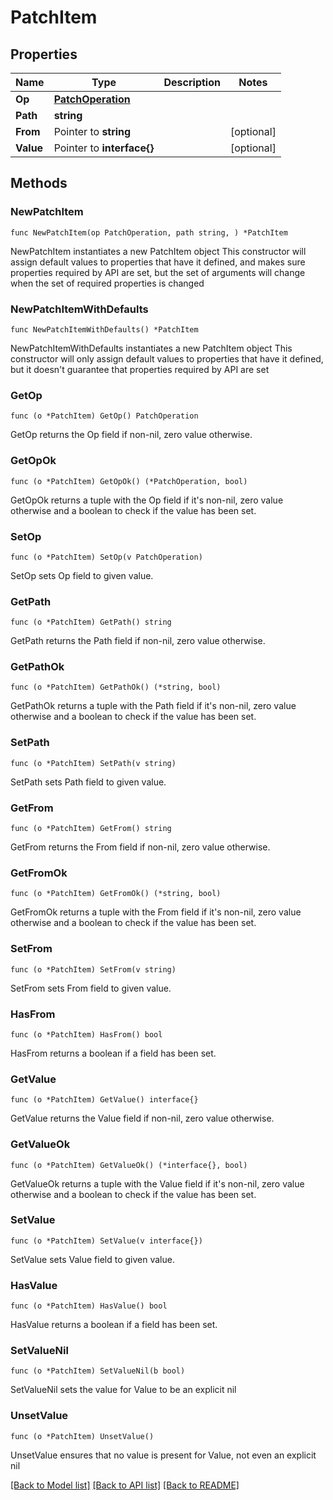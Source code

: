 # PatchItem

## Properties

Name | Type | Description | Notes
------------ | ------------- | ------------- | -------------
**Op** | [**PatchOperation**](PatchOperation.md) |  | 
**Path** | **string** |  | 
**From** | Pointer to **string** |  | [optional] 
**Value** | Pointer to **interface{}** |  | [optional] 

## Methods

### NewPatchItem

`func NewPatchItem(op PatchOperation, path string, ) *PatchItem`

NewPatchItem instantiates a new PatchItem object
This constructor will assign default values to properties that have it defined,
and makes sure properties required by API are set, but the set of arguments
will change when the set of required properties is changed

### NewPatchItemWithDefaults

`func NewPatchItemWithDefaults() *PatchItem`

NewPatchItemWithDefaults instantiates a new PatchItem object
This constructor will only assign default values to properties that have it defined,
but it doesn't guarantee that properties required by API are set

### GetOp

`func (o *PatchItem) GetOp() PatchOperation`

GetOp returns the Op field if non-nil, zero value otherwise.

### GetOpOk

`func (o *PatchItem) GetOpOk() (*PatchOperation, bool)`

GetOpOk returns a tuple with the Op field if it's non-nil, zero value otherwise
and a boolean to check if the value has been set.

### SetOp

`func (o *PatchItem) SetOp(v PatchOperation)`

SetOp sets Op field to given value.


### GetPath

`func (o *PatchItem) GetPath() string`

GetPath returns the Path field if non-nil, zero value otherwise.

### GetPathOk

`func (o *PatchItem) GetPathOk() (*string, bool)`

GetPathOk returns a tuple with the Path field if it's non-nil, zero value otherwise
and a boolean to check if the value has been set.

### SetPath

`func (o *PatchItem) SetPath(v string)`

SetPath sets Path field to given value.


### GetFrom

`func (o *PatchItem) GetFrom() string`

GetFrom returns the From field if non-nil, zero value otherwise.

### GetFromOk

`func (o *PatchItem) GetFromOk() (*string, bool)`

GetFromOk returns a tuple with the From field if it's non-nil, zero value otherwise
and a boolean to check if the value has been set.

### SetFrom

`func (o *PatchItem) SetFrom(v string)`

SetFrom sets From field to given value.

### HasFrom

`func (o *PatchItem) HasFrom() bool`

HasFrom returns a boolean if a field has been set.

### GetValue

`func (o *PatchItem) GetValue() interface{}`

GetValue returns the Value field if non-nil, zero value otherwise.

### GetValueOk

`func (o *PatchItem) GetValueOk() (*interface{}, bool)`

GetValueOk returns a tuple with the Value field if it's non-nil, zero value otherwise
and a boolean to check if the value has been set.

### SetValue

`func (o *PatchItem) SetValue(v interface{})`

SetValue sets Value field to given value.

### HasValue

`func (o *PatchItem) HasValue() bool`

HasValue returns a boolean if a field has been set.

### SetValueNil

`func (o *PatchItem) SetValueNil(b bool)`

 SetValueNil sets the value for Value to be an explicit nil

### UnsetValue
`func (o *PatchItem) UnsetValue()`

UnsetValue ensures that no value is present for Value, not even an explicit nil

[[Back to Model list]](../README.md#documentation-for-models) [[Back to API list]](../README.md#documentation-for-api-endpoints) [[Back to README]](../README.md)



